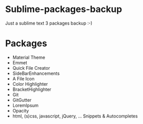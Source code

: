 # Sublime-packages-backup

Just a sublime text 3 packages backup :-)

# Packages
- Material Theme
- Emmet
- Quick File Creator
- SideBarEnhancements
- A File Icon
- Color Highlighter
- BracketHighlighter
- Git
- GitGutter
- LoremIpsum
- Opacity
- html, (s)css, javascript, jQuery, ... Snippets & Autocompletes
